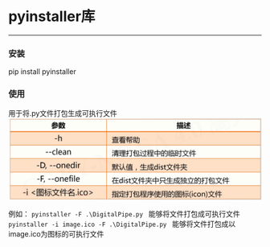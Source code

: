# pyinstaller库
---
### 安装
pip install pyinstaller
### 使用
用于将.py文件打包生成可执行文件
![](image/2022-02-07-10-59-34.png)

例如：
```pyinstaller -F .\DigitalPipe.py ``` 能够将文件打包成可执行文件
```pyinstaller -i image.ico -F .\DigitalPipe.py ``` 能够将文件打包成以image.ico为图标的可执行文件